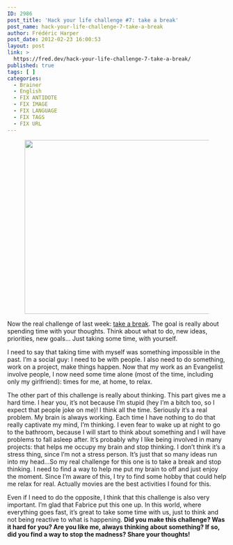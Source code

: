 ```yaml
---
ID: 2986
post_title: 'Hack your life challenge #7: take a break'
post_name: hack-your-life-challenge-7-take-a-break
author: Frédéric Harper
post_date: 2012-02-23 16:00:53
layout: post
link: >
  https://fred.dev/hack-your-life-challenge-7-take-a-break/
published: true
tags: [ ]
categories:
  - Brainer
  - English
  - FIX ANTIDOTE
  - FIX IMAGE
  - FIX LANGUAGE
  - FIX TAGS
  - FIX URL
---
```

<figure><img title="SONY DSC" src="http://fred.dev/wp-content/uploads/2012/02/4337496170_8052a14cac_o-580x400.jpg" alt="" width="580" height="400" /></figure>
Now the real challenge of last week: <a href="https://fabricecalando.com/hack-your-life-project-take-a-break/" target="_blank" rel="noopener noreferrer">take a break</a>. The goal is really about spending time with your thoughts. Think about what to do, new ideas, priorities, new goals… Just taking some time, with yourself.

I need to say that taking time with myself was something impossible in the past. I’m a social guy: I need to be with people. I also need to do something, work on a project, make things happen. Now that my work as an Evangelist involve people, I now need some time alone (most of the time, including only my girlfriend): times for me, at home, to relax.

The other part of this challenge is really about thinking. This part gives me a hard time. I hear you, it’s not because I’m stupid (hey I’m a bitch too, so I expect that people joke on me)! I think all the time. Seriously it’s a real problem. My brain is always working. Each time I have nothing to do that really captivate my mind, I’m thinking. I even fear to wake up at night to go to the bathroom, because I will start to think about something and I will have problems to fall asleep after. It’s probably why I like being involved in many projects: that helps me occupy my brain and stop thinking. I don’t think it’s a stress thing, since I’m not a stress person. It’s just that so many ideas run into my head…So my real challenge for this one is to take a break and stop thinking. I need to find a way to help me put my brain to off and just enjoy the moment. Since I’m aware of this, I try to find some hobby that could help me relax for real. Actually movies are the best activities I found for this.

Even if I need to do the opposite, I think that this challenge is also very important. I’m glad that Fabrice put this one up. In this world, where everything goes fast, it’s great to take some time with us, just to think and not being reactive to what is happening. **Did you make this challenge? Was it hard for you? Are you like me, always thinking about something? If so, did you find a way to stop the madness? Share your thoughts!**